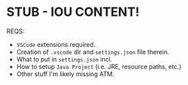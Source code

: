 # STUB - IOU CONTENT!

REQS:
 * `VSCode` extensions required.
 * Creation of `.vscode` dir and `settings.json` file therein.
 * What to put in `settings.json` incl.
 * How to setup `Java Project` (i.e. JRE, resource paths, etc.)
 * Other stuff I'm likely missing ATM.